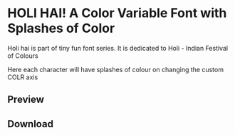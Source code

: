 # HOLI HAI! A Color Variable Font with Splashes of Color 

Holi hai is part of tiny fun font series. It is dedicated to Holi - Indian Festival of Colours

Here each character will have splashes of colour on changing the custom COLR axis 

## Preview


## Download
